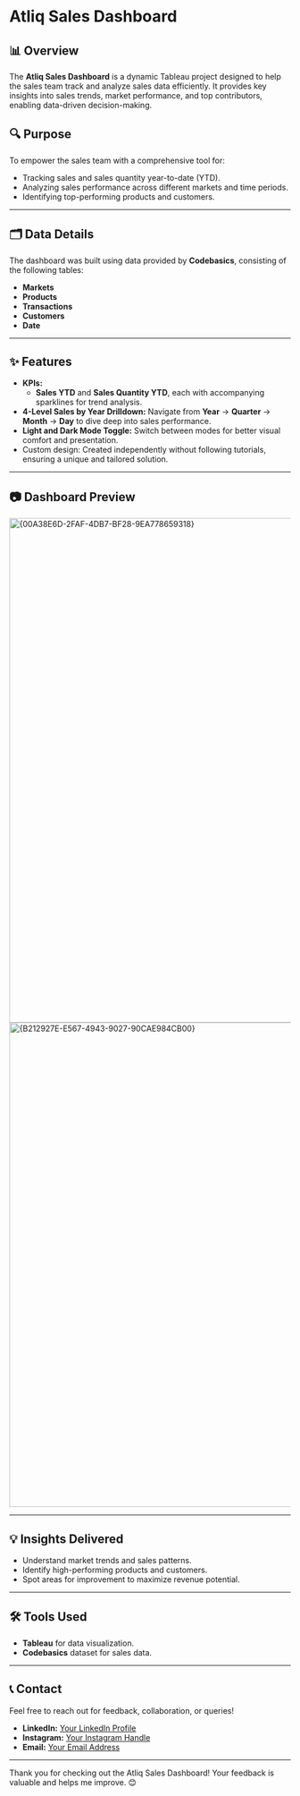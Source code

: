 # Atliq Sales Dashboard

## 📊 Overview  
The **Atliq Sales Dashboard** is a dynamic Tableau project designed to help the sales team track and analyze sales data efficiently. It provides key insights into sales trends, market performance, and top contributors, enabling data-driven decision-making.

## 🔍 Purpose  
To empower the sales team with a comprehensive tool for:  
- Tracking sales and sales quantity year-to-date (YTD).  
- Analyzing sales performance across different markets and time periods.  
- Identifying top-performing products and customers.

---

## 🗂️ Data Details  
The dashboard was built using data provided by **Codebasics**, consisting of the following tables:  
- **Markets**  
- **Products**  
- **Transactions**  
- **Customers**  
- **Date**

---

## ✨ Features  
- **KPIs:**  
  - **Sales YTD** and **Sales Quantity YTD**, each with accompanying sparklines for trend analysis.    
- **4-Level Sales by Year Drilldown:** Navigate from **Year** → **Quarter** → **Month** → **Day** to dive deep into sales performance.  
- **Light and Dark Mode Toggle:** Switch between modes for better visual comfort and presentation.  
- Custom design: Created independently without following tutorials, ensuring a unique and tailored solution.

---

## 📷 Dashboard Preview  
<img width="902" alt="{00A38E6D-2FAF-4DB7-BF28-9EA778659318}" src="https://github.com/user-attachments/assets/e83d45f8-695c-4ef4-a72b-8bf67957496d">

<img width="866" alt="{B212927E-E567-4943-9027-90CAE984CB00}" src="https://github.com/user-attachments/assets/11c22189-2fb5-4cfd-a265-0599dfe9503f">

---

## 💡 Insights Delivered  
- Understand market trends and sales patterns.  
- Identify high-performing products and customers.  
- Spot areas for improvement to maximize revenue potential.

---

## 🛠️ Tools Used  
- **Tableau** for data visualization.  
- **Codebasics** dataset for sales data.  

---

## 📞 Contact  
Feel free to reach out for feedback, collaboration, or queries!  

- **LinkedIn:** [Your LinkedIn Profile](#)  
- **Instagram:** [Your Instagram Handle](#)  
- **Email:** [Your Email Address](mailto:your-email@example.com)  

---

Thank you for checking out the Atliq Sales Dashboard! Your feedback is valuable and helps me improve. 😊
